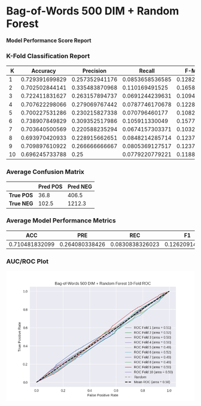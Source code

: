 # Bag-of-Words 500 DIM + Random Forest
**Model Performance Score Report**

### K-Fold Classification Report
| K | Accuracy | Precision | Recall | F-Measure | AUC | Kappa |
| --- | --- | --- | --- | --- | --- | --- |
| 1 | 0.729391699829 | 0.257352941176 | 0.0853658536585 | 0.128205128205 | 0.505247789691 | 0.0136766192245 |
| 2 | 0.702502844141 | 0.335483870968 | 0.110169491525 | 0.165869218501 | 0.515038089464 | 0.0381946260563 |
| 3 | 0.722411831627 | 0.263157894737 | 0.0691244239631 | 0.109489051095 | 0.502840157601 | 0.00755177966572 |
| 4 | 0.707622298066 | 0.279069767442 | 0.0787746170678 | 0.122866894198 | 0.503645571409 | 0.00950364032174 |
| 5 | 0.700227531286 | 0.230215827338 | 0.070796460177 | 0.108291032149 | 0.494433452141 | -0.0143914194556 |
| 6 | 0.738907849829 | 0.309352517986 | 0.105911330049 | 0.157798165138 | 0.517452706445 | 0.045336128588 |
| 7 | 0.703640500569 | 0.220588235294 | 0.0674157303371 | 0.103270223752 | 0.493342290149 | -0.0172820144876 |
| 8 | 0.693970420933 | 0.228915662651 | 0.0848214285714 | 0.123778501629 | 0.493555752454 | -0.0162548513124 |
| 9 | 0.709897610922 | 0.266666666667 | 0.0805369127517 | 0.123711340206 | 0.502511019305 | 0.00652212936554 |
| 10 | 0.696245733788 | 0.25 | 0.0779220779221 | 0.118811881188 | 0.497294372294 | -0.00695061204 |

### Average Confusion Matrix
| | Pred POS | Pred NEG |
| --- | --- | --- |
| **True POS** | 36.8 | 406.5 |
| **True NEG** | 102.5 | 1212.3 |

### Average Model Performance Metrics
| ACC | PRE | REC | F1 | AUC | KAPP |
| --- | --- | --- | --- | --- | --- |
| 0.710481832099 | 0.264080338426 | 0.0830838326023 | 0.126209143606 | 0.502536120095 | 0.00659060259263 |

### AUC/ROC Plot
![ROC Plot](bag-of-words_500_dim_+_random_forest_auc-plot.png)
